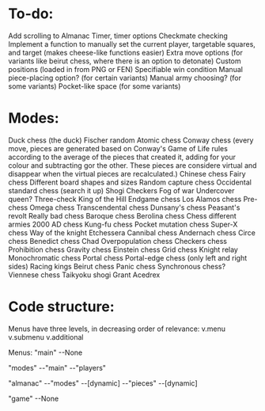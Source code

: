 # To-do:
Add scrolling to Almanac
Timer, timer options
Checkmate checking
Implement a function to manually set the current player, targetable squares, and target (makes cheese-like functions easier)
Extra move options (for variants like beirut chess, where there is an option to detonate)
Custom positions (loaded in from PNG or FEN)
Specifiable win condition
Manual piece-placing option? (for certain variants)
Manual army choosing? (for some variants)
Pocket-like space (for some variants)

# Modes:
Duck chess (the duck)
Fischer random
Atomic chess
Conway chess (every move, pieces are generated based on Conway's Game of Life rules according to the average of the pieces that created it, adding for your colour and subtracting gor the other. These pieces are considere virtual and disappear when the virtual pieces are recalculated.)
Chinese chess
Fairy chess
Different board shapes and sizes
Random capture chess
Occidental standard chess (search it up)
Shogi
Checkers
Fog of war
Undercover queen?
Three-check
King of the Hill
Endgame chess
Los Alamos chess
Pre-chess
Omega chess
Transcendental chess
Dunsany's chess
Peasant's revolt
Really bad chess
Baroque chess
Berolina chess
Chess different armies
2000 AD chess
Kung-fu chess
Pocket mutation chess
Super-X chess
Way of the knight
Etchessera
Cannibal chess
Andernach chess
Circe chess
Benedict chess
Chad
Overpopulation chess
Checkers chess
Prohibition chess
Gravity chess
Einstein chess
Grid chess
Knight relay
Monochromatic chess
Portal chess
Portal-edge chess (only left and right sides)
Racing kings
Beirut chess
Panic chess
Synchronous chess?
Viennese chess
Taikyoku shogi
Grant Acedrex

# Code structure:
Menus have three levels, in decreasing order of relevance:
v.menu
v.submenu
v.additional

Menus:
"main"
--None

"modes"
--"main"
--"players"

"almanac"
--"modes"
    --[dynamic]
--"pieces"
    --[dynamic]

"game"
--None